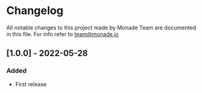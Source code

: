 # Changelog
All notable changes to this project made by Monade Team are documented in this file. For info refer to team@monade.io

## [1.0.0] - 2022-05-28
### Added
- First release
